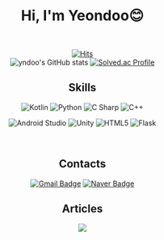 <div align="center">
  <h1> Hi, I'm Yeondoo😊 </h1>

  <br>


  
 [![Hits](https://hits.seeyoufarm.com/api/count/incr/badge.svg?url=https%3A%2F%2Fgithub.com%2Fyndoo&count_bg=%23D677AC&title_bg=%237F7F7F&icon=&icon_color=%23E7E7E7&title=hits&edge_flat=false)](https://hits.seeyoufarm.com)  
 ![yndoo's GitHub stats](https://github-readme-stats.vercel.app/api?username=yndoo&show_icons=true&theme=dracula)
 [![Solved.ac Profile](http://mazassumnida.wtf/api/v2/generate_badge?boj=ihaveacasio)](https://solved.ac/ihaveacasio/)
  ## Skills  

  
![Kotlin](https://img.shields.io/badge/Kotlin-7F52FF.svg?&style=for-the-badge&logo=Kotlin&logoColor=white)
![Python](https://img.shields.io/badge/Python-3776AB.svg?&style=for-the-badge&logo=Python&logoColor=white)
![C Sharp](https://img.shields.io/badge/C%20Sharp-239120.svg?&style=for-the-badge&logo=C%20Sharp&logoColor=white)
![C++](https://img.shields.io/badge/C++-00599C.svg?&style=for-the-badge&logo=cplusplus&logoColor=white)

![Android Studio](https://img.shields.io/badge/Android%20Studio-3DDC84.svg?&style=for-the-badge&logo=Android%20Studio&logoColor=white)
![Unity](https://img.shields.io/badge/Unity-FFFFFF.svg?&style=for-the-badge&logo=Unity&logoColor=black)
![HTML5](https://img.shields.io/badge/HTML5-E34F26.svg?&style=for-the-badge&logo=HTML5&logoColor=white)
![Flask](https://img.shields.io/badge/Flask-000000.svg?&style=for-the-badge&logo=Flask&logoColor=white)

<br>


## Contacts
[![Gmail Badge](https://img.shields.io/badge/Gmail-EA4335?style=flat-square&logo=Gmail&logoColor=white&link=mailto:yndoo2k@gmail.com)](mailto:yndoo2k@gmail.com)
[![Naver Badge](https://img.shields.io/badge/Naver%20Mail-03C75A?style=flat-square&logo=Naver&logoColor=white&link=mailto:isabelle2k@naver.com)](mailto:isabelle2k@naver.com)

## Articles
<a href="https://velog.io/@kuronuma_daisy">
  <img src="https://img.shields.io/badge/Velog-20C997?style=flat-square&logo=velog&logoColor=white"/>
</a>
</div>











